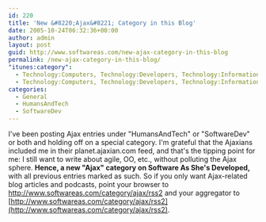 ```yaml
---
id: 220
title: 'New &#8220;Ajax&#8221; Category in this Blog'
date: 2005-10-24T06:32:36+00:00
author: admin
layout: post
guid: http://www.softwareas.com/new-ajax-category-in-this-blog
permalink: /new-ajax-category-in-this-blog/
"itunes:category":
  - Technology:Computers, Technology:Developers, Technology:Information
  - Technology:Computers, Technology:Developers, Technology:Information
categories:
  - General
  - HumansAndTech
  - SoftwareDev
---
```

I've been posting Ajax entries under "HumansAndTech" or "SoftwareDev" or both and holding off on a special category. I'm grateful that the Ajaxians included me in their planet.ajaxian.com feed, and that's the tipping point for me: I still want to write about agile, OO, etc., without polluting the Ajax sphere. **Hence, a new "Ajax" category on Software As She's Developed,** with all previous entries marked as such. So if you only want Ajax-related blog articles and podcasts, point your browser to http://www.softwareas.com/category/ajax/rss2 and your aggregator to [http://www.softwareas.com/category/ajax/rss2](http://www.softwareas.com/category/ajax/rss2).